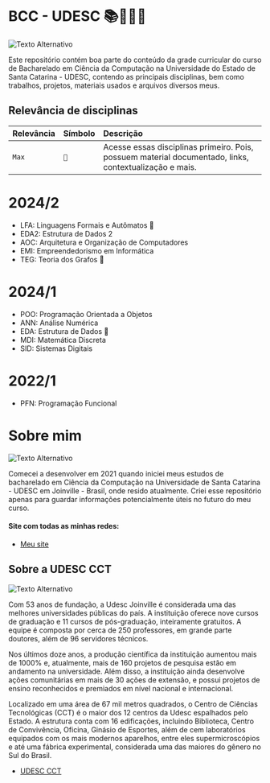 # BCC - UDESC 📚🧑🏻‍💻
![Texto Alternativo](https://github.com/hertonnn/UDESC_Ciencia_da_Computacao/blob/master/utils/img/img_matrix.gif)

Este repositório contém boa parte do conteúdo da grade curricular do curso de Bacharelado em Ciência da Computação na 
Universidade do Estado de Santa Catarina - UDESC, contendo as principais disciplinas, 
bem como trabalhos, projetos, materiais usados e arquivos diversos meus.

## Relevância de disciplinas 

| Relevância | Símbolo    | Descrição                           |
| :---------- | :--------- | :---------------------------------- |
| `Max` | `📌` | Acesse essas disciplinas primeiro. Pois, possuem material documentado, links, contextualização e mais. |

# 2024/2
- LFA: Linguagens Formais e Autômatos 📌
- EDA2: Estrutura de Dados 2 
- AOC: Arquitetura e Organização de Computadores
- EMI: Empreendedorismo em Informática
- TEG: Teoria dos Grafos 📌
# 2024/1
- POO: Programação Orientada a Objetos
- ANN: Análise Numérica
- EDA: Estrutura de Dados 📌
- MDI: Matemática Discreta
- SID: Sistemas Digitais
# 2022/1
- PFN: Programação Funcional

# Sobre mim

![Texto Alternativo](https://github.com/hertonnn/UDESC_Ciencia_da_Computacao/blob/master/utils/img/img_site.png)

Comecei a desenvolver em 2021 quando iniciei meus estudos de bacharelado em Ciência da Computação na Universidade de Santa Catarina - UDESC em Joinville - Brasil, onde resido atualmente. Criei esse repositório apenas para guardar informações potencialmente úteis no futuro do meu curso. 

#### Site com todas as minhas redes:
- [Meu site](https://hertonnn.github.io/)
## Sobre a UDESC CCT

![Texto Alternativo](https://github.com/hertonnn/UDESC_Ciencia_da_Computacao/blob/master/utils/img/img_udesc.jpg)

Com 53 anos de fundação, a Udesc Joinville é considerada uma das melhores universidades públicas do país. A instituição oferece nove cursos de graduação e 11 cursos de pós-graduação, inteiramente gratuitos. A equipe é composta por cerca de 250 professores, em grande parte doutores, além de 96 servidores técnicos.

Nos últimos doze anos, a produção científica da instituição aumentou mais de 1000% e, atualmente, mais de 160 projetos de pesquisa estão em andamento na universidade. Além disso, a instituição ainda desenvolve ações comunitárias em mais de 30 ações de extensão, e possui projetos de ensino reconhecidos e premiados em nível nacional e internacional.

Localizado em uma área de 67 mil metros quadrados, o Centro de Ciências Tecnológicas (CCT) é o maior dos 12 centros da Udesc espalhados pelo Estado. A estrutura conta com 16 edificações, incluindo Biblioteca, Centro de Convivência, Oficina, Ginásio de Esportes, além de cem laboratórios equipados com os mais modernos aparelhos, entre eles supermicroscópios e até uma fábrica experimental, considerada uma das maiores do gênero no Sul do Brasil.

- [UDESC CCT](https://www.udesc.br/cct)

